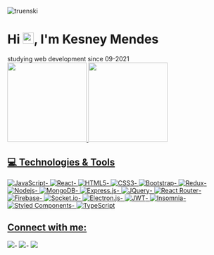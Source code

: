 <p align="left"><img src="https://komarev.com/ghpvc/?username=truenski" alt="truenski" /></p>

<h1 align = "justify"> Hi <img src="https://media.giphy.com/media/hvRJCLFzcasrR4ia7z/giphy.gif" width="25px">, I'm Kesney Mendes </h1>
       <span>studying web development since 09-2021</span>


 <div>
  <a href="https://github.com/truenski">
  <img height="180em" src="https://github-readme-stats.vercel.app/api?username=truenski&show_icons=true&theme=dark&include_all_commits=true&count_private=true"/>
  <img height="180em" src="https://github-readme-stats.vercel.app/api/top-langs/?username=truenski&layout=compact&langs_count=7&theme=dark"/>
</div>


 

## 💻 Technologies & Tools
 
![JavaScript](https://img.shields.io/badge/JavaScript-F7DF1E?style=for-the-badge&logo=javascript&logoColor=black)-
![React](https://img.shields.io/badge/React-20232A?style=for-the-badge&logo=react&logoColor=61DAFB)-
![HTML5](https://img.shields.io/badge/HTML5-E34F26?style=for-the-badge&logo=html5&logoColor=white)-
![CSS3](https://img.shields.io/badge/CSS3-1572B6?style=for-the-badge&logo=css3&logoColor=white)-
![Bootstrap](https://img.shields.io/badge/Bootstrap-563D7C?style=for-the-badge&logo=bootstrap&logoColor=white)-
![Redux](https://img.shields.io/badge/Redux-593D88?style=for-the-badge&logo=redux&logoColor=white)-
![Nodejs](https://img.shields.io/badge/Node.js-43853D?style=for-the-badge&logo=node.js&logoColor=white)-
![MongoDB](https://img.shields.io/badge/MongoDB-4EA94B?style=for-the-badge&logo=mongodb&logoColor=white)-
![Express.js](https://img.shields.io/badge/Express.js-404D59?style=for-the-badge)-
![JQuery](https://img.shields.io/badge/jQuery-0769AD?style=for-the-badge&logo=jquery&logoColor=white)-
![React Router](https://img.shields.io/badge/React_Router-CA4245?style=for-the-badge&logo=react-router&logoColor=white)-
![Firebase](https://img.shields.io/badge/firebase-%23039BE5.svg?style=for-the-badge&logo=firebase)-
 ![Socket.io](https://img.shields.io/badge/Socket.io-black?style=for-the-badge&logo=socket.io&badgeColor=010101)-
 ![Electron.js](https://img.shields.io/badge/Electron-191970?style=for-the-badge&logo=Electron&logoColor=white)-
 ![JWT](https://img.shields.io/badge/JWT-black?style=for-the-badge&logo=JSON%20web%20tokens)-
 ![Insomnia](https://img.shields.io/badge/Insomnia-black?style=for-the-badge&logo=insomnia&logoColor=5849BE)-
 ![Styled Components](https://img.shields.io/badge/styled--components-DB7093?style=for-the-badge&logo=styled-components&logoColor=white)-
 ![TypeScript](https://img.shields.io/badge/typescript-%23007ACC.svg?style=for-the-badge&logo=typescript&logoColor=white)
 
 
 
 
## Connect with me:
<div> 
 
  <a href="https://api.whatsapp.com/send?phone=5571986391371" target="_blank"><img src="https://img.shields.io/badge/WhatsApp-25D366?style=for-the-badge&logo=whatsapp&logoColor=white" target="_blank"></a>-
  <a href = "mailto:kesneymendes@gmail.com"><img src="https://img.shields.io/badge/-Gmail-%23333?style=for-the-badge&logo=gmail&logoColor=white" target="_blank"></a>-
  <a href="https://www.linkedin.com/in/kesney-mendes-viana-45539a1aa" target="_blank"><img src="https://img.shields.io/badge/-LinkedIn-%230077B5?style=for-the-badge&logo=linkedin&logoColor=white" target="_blank"></a> 
 

 
</div>














